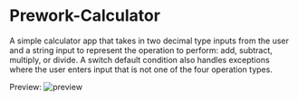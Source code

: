 # Prework-Calculator

A simple calculator app that takes in two decimal type inputs from the user and a string input to represent the operation to perform: add, subtract, multiply, or divide. A switch default condition also handles exceptions where the user enters input that is not one of the four operation types.

Preview: 
![preview](https://github.com/mbgoseco/calculator/blob/master/example.PNG)
